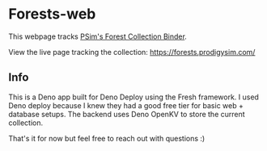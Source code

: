 # Forests-web

This webpage tracks [PSim's Forest Collection Binder](https://youtu.be/Hj1ov-S0CNA).

View the live page tracking the collection: https://forests.prodigysim.com/


## Info

This is a Deno app built for Deno Deploy using the Fresh framework. I used Deno deploy because I knew they had a good free tier for basic web + database setups. The backend uses Deno OpenKV to store the current collection.

That's it for now but feel free to reach out with questions :)

